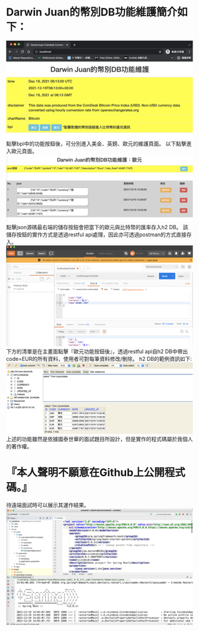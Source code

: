# Darwin Juan的幣別DB功能維護簡介如下：
![index](https://github.com/darwin0616/DarwinCoindesk/raw/main/index.png)
點擊bpi中的功能按鈕後，可分別進入美金、英鎊、歐元的維護頁面。
以下點擊進入歐元頁面。
![index](https://github.com/darwin0616/DarwinCoindesk/raw/main/eur.png)
點擊json源碼最右端的儲存按鈕會把當下的歐元與比特幣的匯率存入h2 DB。
該儲存按鈕的實作方式是透過restful api處理，因此亦可透過postman的方式直接存入。
![index](https://github.com/darwin0616/DarwinCoindesk/raw/main/postman.png)
下方的清單是在主畫面點擊『歐元功能按鈕後』，透過restful api自h2 DB中帶出code=EUR的所有資料，使用者可對每筆資料修改/刪除。
h2 DB的範例資訊如下:
![index](https://github.com/darwin0616/DarwinCoindesk/raw/main/h2db.png)
上述的功能雖然是依據國泰世華的面試題目所設計，但是實作的程式碼屬於我個人的著作權。
# 『本人聲明不願意在Github上公開程式碼。』
待遠端面試時可以展示其運作結果。
![index](https://github.com/darwin0616/DarwinCoindesk/raw/main/intellij-springboot.png)

